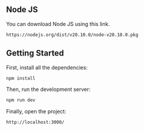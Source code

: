 ## Node JS

You can download Node JS using this link.

```bash
https://nodejs.org/dist/v20.10.0/node-v20.10.0.pkg
```

## Getting Started

First, install all the dependencies:

```bash
npm install
```

Then, run the development server:

```bash
npm run dev
```

Finally, open the project:

```bash
http://localhost:3000/
```
